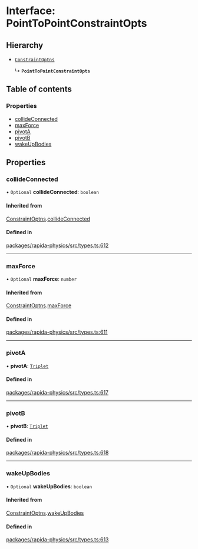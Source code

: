 # Interface: PointToPointConstraintOpts

## Hierarchy

- [`ConstraintOptns`](ConstraintOptns.md)

  ↳ **`PointToPointConstraintOpts`**

## Table of contents

### Properties

- [collideConnected](PointToPointConstraintOpts.md#collideconnected)
- [maxForce](PointToPointConstraintOpts.md#maxforce)
- [pivotA](PointToPointConstraintOpts.md#pivota)
- [pivotB](PointToPointConstraintOpts.md#pivotb)
- [wakeUpBodies](PointToPointConstraintOpts.md#wakeupbodies)

## Properties

### collideConnected

• `Optional` **collideConnected**: `boolean`

#### Inherited from

[ConstraintOptns](ConstraintOptns.md).[collideConnected](ConstraintOptns.md#collideconnected)

#### Defined in

[packages/rapida-physics/src/types.ts:612](https://gitlab.com/rapidajs/rapida/-/blob/795fd7e/packages/rapida-physics/src/types.ts#L612)

___

### maxForce

• `Optional` **maxForce**: `number`

#### Inherited from

[ConstraintOptns](ConstraintOptns.md).[maxForce](ConstraintOptns.md#maxforce)

#### Defined in

[packages/rapida-physics/src/types.ts:611](https://gitlab.com/rapidajs/rapida/-/blob/795fd7e/packages/rapida-physics/src/types.ts#L611)

___

### pivotA

• **pivotA**: [`Triplet`](../modules.md#triplet)

#### Defined in

[packages/rapida-physics/src/types.ts:617](https://gitlab.com/rapidajs/rapida/-/blob/795fd7e/packages/rapida-physics/src/types.ts#L617)

___

### pivotB

• **pivotB**: [`Triplet`](../modules.md#triplet)

#### Defined in

[packages/rapida-physics/src/types.ts:618](https://gitlab.com/rapidajs/rapida/-/blob/795fd7e/packages/rapida-physics/src/types.ts#L618)

___

### wakeUpBodies

• `Optional` **wakeUpBodies**: `boolean`

#### Inherited from

[ConstraintOptns](ConstraintOptns.md).[wakeUpBodies](ConstraintOptns.md#wakeupbodies)

#### Defined in

[packages/rapida-physics/src/types.ts:613](https://gitlab.com/rapidajs/rapida/-/blob/795fd7e/packages/rapida-physics/src/types.ts#L613)
